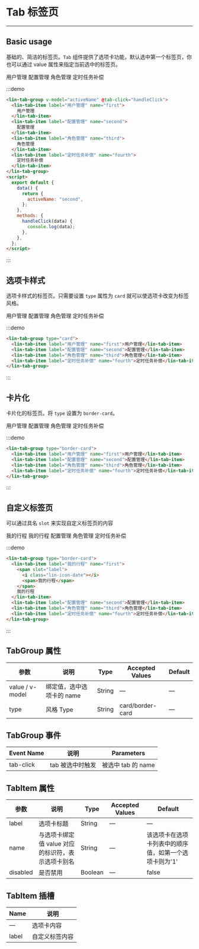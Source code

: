 <script>
export default {
  data() {
    return {
      activeName: "second",
    };
  },
  methods: {
    handleClick(data) {
        console.log(data);
    },
  },
};
</script>

# Tab 标签页

---

## Basic usage

基础的、简洁的标签页。`Tab` 组件提供了选项卡功能，默认选中第一个标签页，你也可以通过 value 属性来指定当前选中的标签页。

<div class='demo-block'>
<lin-tab-group v-model="activeName" @tab-click="handleClick">
        <lin-tab-item  label="用户管理" name="first">用户管理</lin-tab-item>
        <lin-tab-item label="配置管理" name="second">配置管理</lin-tab-item>
        <lin-tab-item label="角色管理" name="third">角色管理</lin-tab-item>
        <lin-tab-item label="定时任务补偿" name="fourth"
          >定时任务补偿</lin-tab-item
        >
      </lin-tab-group>
</div>

:::demo

```html
<lin-tab-group v-model="activeName" @tab-click="handleClick">
  <lin-tab-item label="用户管理" name="first">
    用户管理
  </lin-tab-item>
  <lin-tab-item label="配置管理" name="second">
    配置管理
  </lin-tab-item>
  <lin-tab-item label="角色管理" name="third">
    角色管理
  </lin-tab-item>
  <lin-tab-item label="定时任务补偿" name="fourth">
    定时任务补偿
  </lin-tab-item>
</lin-tab-group>
<script>
  export default {
    data() {
      return {
        activeName: "second",
      };
    },
    methods: {
      handleClick(data) {
        console.log(data);
      },
    },
  };
</script>
```

:::

## 选项卡样式

选项卡样式的标签页。只需要设置 `type` 属性为 `card` 就可以使选项卡改变为标签风格。

<div class='demo-block'>
<lin-tab-group type="card">
        <lin-tab-item label="用户管理" name="first">用户管理</lin-tab-item>
        <lin-tab-item label="配置管理" name="second">配置管理</lin-tab-item>
        <lin-tab-item label="角色管理" name="third">角色管理</lin-tab-item>
        <lin-tab-item label="定时任务补偿" name="fourth">定时任务补偿</lin-tab-item>
      </lin-tab-group>
</div>

:::demo

```html
<lin-tab-group type="card">
  <lin-tab-item label="用户管理" name="first">用户管理</lin-tab-item>
  <lin-tab-item label="配置管理" name="second">配置管理</lin-tab-item>
  <lin-tab-item label="角色管理" name="third">角色管理</lin-tab-item>
  <lin-tab-item label="定时任务补偿" name="fourth">定时任务补偿</lin-tab-item>
</lin-tab-group>
```

:::

## 卡片化

卡片化的标签页。将 `type` 设置为 `border-card`。

<div class='demo-block'>
<lin-tab-group type="border-card">
        <lin-tab-item label="用户管理" name="first">用户管理</lin-tab-item>
        <lin-tab-item label="配置管理" name="second">配置管理</lin-tab-item>
        <lin-tab-item label="角色管理" name="third">角色管理</lin-tab-item>
        <lin-tab-item label="定时任务补偿" name="fourth">定时任务补偿</lin-tab-item>
      </lin-tab-group>
</div>

:::demo

```html
<lin-tab-group type="border-card">
  <lin-tab-item label="用户管理" name="first">用户管理</lin-tab-item>
  <lin-tab-item label="配置管理" name="second">配置管理</lin-tab-item>
  <lin-tab-item label="角色管理" name="third">角色管理</lin-tab-item>
  <lin-tab-item label="定时任务补偿" name="fourth">定时任务补偿</lin-tab-item>
</lin-tab-group>
```

:::

## 自定义标签页

可以通过具名 `slot` 来实现自定义标签页的内容

<div class='demo-block'>
<lin-tab-group type="border-card">
        <lin-tab-item label="我的行程" name="first">
        <span slot="label">
            <i class="lin-icon-date"></i>
            <span>我的行程</span>
          </span>
        我的行程
        </lin-tab-item>
        <lin-tab-item label="配置管理" name="second">配置管理</lin-tab-item>
        <lin-tab-item label="角色管理" name="third">角色管理</lin-tab-item>
        <lin-tab-item label="定时任务补偿" name="fourth">定时任务补偿</lin-tab-item>
      </lin-tab-group>
</div>

:::demo

```html
<lin-tab-group type="border-card">
  <lin-tab-item label="我的行程" name="first">
    <span slot="label">
      <i class="lin-icon-date"></i>
      <span>我的行程</span>
    </span>
    我的行程
  </lin-tab-item>
  <lin-tab-item label="配置管理" name="second">配置管理</lin-tab-item>
  <lin-tab-item label="角色管理" name="third">角色管理</lin-tab-item>
  <lin-tab-item label="定时任务补偿" name="fourth">定时任务补偿</lin-tab-item>
</lin-tab-group>
```

:::

## TabGroup 属性

| 参数            | 说明                      | Type   | Accepted Values  | Default |
| --------------- | ------------------------- | ------ | ---------------- | ------- |
| value / v-model | 绑定值，选中选项卡的 name | String | —                | —       |
| type            | 风格 Type                 | String | card/border-card | —       |

## TabGroup 事件

| Event Name | 说明             | Parameters         |
| ---------- | ---------------- | ------------------ |
| tab-click  | tab 被选中时触发 | 被选中 tab 的 name |

## TabItem 属性

| 参数     | 说明                                              | Type    | Accepted Values | Default                                               |
| -------- | ------------------------------------------------- | ------- | --------------- | ----------------------------------------------------- |
| label    | 选项卡标题                                        | String  | —               | —                                                     |
| name     | 与选项卡绑定值 value 对应的标识符，表示选项卡别名 | String  | —               | 该选项卡在选项卡列表中的顺序值，如第一个选项卡则为'1' |
| disabled | 是否禁用                                          | Boolean | —               | false                                                 |

## TabItem 插槽

| Name  | 说明           |
| ----- | -------------- |
| —     | 选项卡内容     |
| label | 自定义标签内容 |
